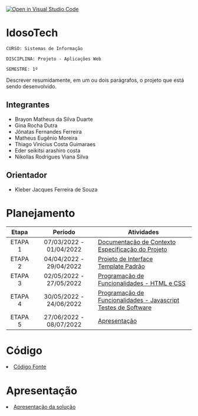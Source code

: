 [![Open in Visual Studio Code](https://classroom.github.com/assets/open-in-vscode-f059dc9a6f8d3a56e377f745f24479a46679e63a5d9fe6f495e02850cd0d8118.svg)](https://classroom.github.com/online_ide?assignment_repo_id=7429592&assignment_repo_type=AssignmentRepo)
# IdosoTech

`CURSO: Sistemas de Informação`

`DISCIPLINA: Projeto - Aplicações Web`

`SEMESTRE: 1º`

Descrever resumidamente, em um ou dois parágrafos, o projeto que está sendo desenvolvido.

## Integrantes

* Brayon Matheus da Silva Duarte
* Gina Rocha Dutra
* Jônatas Fernandes Ferreira
* Matheus Eugênio Moreira
* Thiago Vinicius Costa Guimaraes
* Eder seikitsi arashiro costa
* Nikollas Rodrigues Viana Silva

## Orientador

* Kleber Jacques Ferreira de Souza

# Planejamento

| Etapa         | Período                   | Atividades                                                                                                  |
|  :----:   |  :----:               |-------------------------------------------------------------------------------------------------------------|
| ETAPA 1       | 07/03/2022 - 01/04/2022   | [Documentação de Contexto](docs/context.md) <br> [Especificação do Projeto](docs/specification.md)          |
| ETAPA 2       | 04/04/2022 - 29/04/2022   | [Projeto de Interface](docs/interface.md) <br> [Template Padrão](docs/template.md)                          |
| ETAPA 3       | 02/05/2022 - 27/05/2022   | [Programação de Funcionalidades - HTML e CSS](docs/development.md)                                          |
| ETAPA 4       | 30/05/2022 - 24/06/2022   | [Programação de Funcionalidades - Javascript](docs/development-js.md) <br> [Testes de Software ](docs/tests.md) |
| ETAPA 5       | 27/06/2022 - 08/07/2022   | [Apresentação](presentation/README.md)                                                                      |

# Código

<li><a href="src/README.md"> Código Fonte</a></li>

# Apresentação

<li><a href="presentation/README.md"> Apresentação da solução</a></li>
